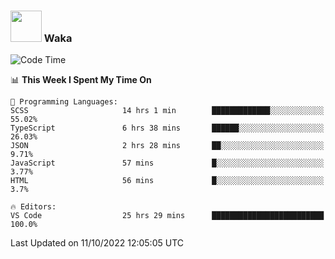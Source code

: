 ### <img src="https://media.giphy.com/media/VgCDAzcKvsR6OM0uWg/giphy.gif" width="50"> Waka

  <!--START_SECTION:waka-->
![Code Time](http://img.shields.io/badge/Code%20Time-929%20hrs%2024%20mins-blue)

📊 **This Week I Spent My Time On** 

```text
💬 Programming Languages: 
SCSS                     14 hrs 1 min        █████████████░░░░░░░░░░░░   55.02% 
TypeScript               6 hrs 38 mins       ██████░░░░░░░░░░░░░░░░░░░   26.03% 
JSON                     2 hrs 28 mins       ██░░░░░░░░░░░░░░░░░░░░░░░   9.71% 
JavaScript               57 mins             █░░░░░░░░░░░░░░░░░░░░░░░░   3.77% 
HTML                     56 mins             █░░░░░░░░░░░░░░░░░░░░░░░░   3.7%

🔥 Editors: 
VS Code                  25 hrs 29 mins      █████████████████████████   100.0%

```


 Last Updated on 11/10/2022 12:05:05 UTC
<!--END_SECTION:waka-->
